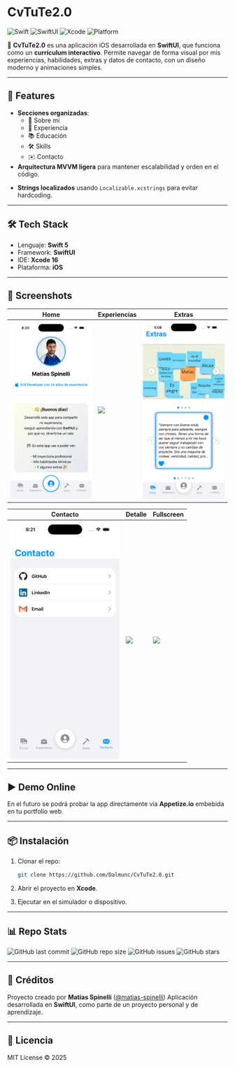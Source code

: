 # CvTuTe2.0

![Swift](https://img.shields.io/badge/Swift-5.0-orange?logo=swift)
![SwiftUI](https://img.shields.io/badge/SwiftUI-Apple-blue?logo=swift)
![Xcode](https://img.shields.io/badge/Xcode-16-blue?logo=xcode)
![Platform](https://img.shields.io/badge/platform-iOS-lightgrey)


📱 **CvTuTe2.0** es una aplicación iOS desarrollada en **SwiftUI**, que funciona como un **currículum interactivo**.
Permite navegar de forma visual por mis experiencias, habilidades, extras y datos de contacto, con un diseño moderno y animaciones simples.

---

## 🚀 Features

- **Secciones organizadas**:
  - 📄 Sobre mí
  - 💼 Experiencia
  - 📚 Educación
  - 🛠️ Skills
  - ✉️ Contacto
- **Arquitectura MVVM ligera** para mantener escalabilidad y orden en
el código.
* **Strings localizados** usando `Localizable.xcstrings` para evitar hardcoding.

---

## 🛠️ Tech Stack

* Lenguaje: **Swift 5**
* Framework: **SwiftUI**
* IDE: **Xcode 16**
* Plataforma: **iOS**

---
## 📸 Screenshots

| Home                                         | Experiencias                                         | Extras                                         |
| -------------------------------------------- | ---------------------------------------------------- | ---------------------------------------------- |
| <img src="Screenshots/home.png" width="250"> | <img src="Screenshots/experiencias.png" width="250"> | <img src="Screenshots/extras.png" width="250"> |

| Contacto                                         | Detalle                                         | Fullscreen                                         |
| ------------------------------------------------ | ----------------------------------------------- | -------------------------------------------------- |
| <img src="Screenshots/contacto.png" width="250"> | <img src="Screenshots/detalle.png" width="250"> | <img src="Screenshots/fullscreen.png" width="250"> |

---

## ▶️ Demo Online

En el futuro se podrá probar la app directamente vía **Appetize.io** embebida en tu portfolio web.

---

## 📦 Instalación

1. Clonar el repo:

   ```bash
   git clone https://github.com/Dalmunc/CvTuTe2.0.git
   ```
2. Abrir el proyecto en **Xcode**.
3. Ejecutar en el simulador o dispositivo.

---

## 📊 Repo Stats

![GitHub last commit](https://img.shields.io/github/last-commit/Dalmunc/CvTuTe2.0?color=blue)
![GitHub repo size](https://img.shields.io/github/repo-size/Dalmunc/CvTuTe2.0?color=success)
![GitHub issues](https://img.shields.io/github/issues/Dalmunc/CvTuTe2.0)
![GitHub stars](https://img.shields.io/github/stars/Dalmunc/CvTuTe2.0?style=social)

---

## 🌟 Créditos

Proyecto creado por **Matías Spinelli**
([@matias-spinelli](https://github.com/matias-spinelli))
Aplicación desarrollada en **SwiftUI**, como parte de un proyecto personal y de aprendizaje.

---

## 📜 Licencia

MIT License © 2025

